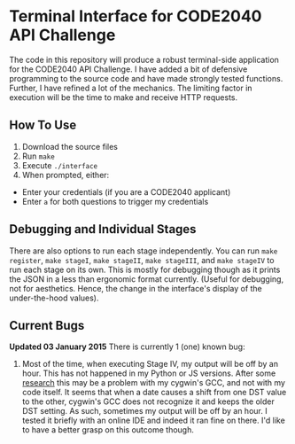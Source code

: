 # Terminal Interface for CODE2040 API Challenge

The code in this repository will produce a robust terminal-side application for the CODE2040 API Challenge.
I have added a bit of defensive programming to the source code and have made strongly tested functions. Further, I
have refined a lot of the mechanics. The limiting factor in execution will be the time to make and receive HTTP requests.

## How To Use

1. Download the source files
2. Run `make`
3. Execute `./interface`
4. When prompted, either:
  * Enter your credentials (if you are a CODE2040 applicant)
  * Enter `a` for both questions to trigger my credentials

## Debugging and Individual Stages

There are also options to run each stage independently. You can run `make register`, `make stageI`, `make stageII`, 
`make stageIII`, and `make stageIV` to run each stage on its own. This is mostly for debugging though as it prints the
JSON in a less than ergonomic format currently. (Useful for debugging, not for aesthetics. Hence, the change in the
interface's display of the under-the-hood values).

## Current Bugs

**Updated 03 January 2015** There is currently 1 (one) known bug:

1. Most of the time, when executing Stage IV, my output will be off by an hour. This has not happened in my Python or 
JS versions. After some [research](http://stackoverflow.com/questions/310363/how-to-add-one-day-to-a-time-obtained-from-time)
this may be a problem with my cygwin's GCC, and not with my code itself. It seems that when a date causes a shift from one
DST value to the other, cygwin's GCC does not recognize it and keeps the older DST setting. As such, sometimes my output will
be off by an hour. I tested it briefly with an online IDE and indeed it ran fine on there. I'd like to have a better grasp
on this outcome though.
